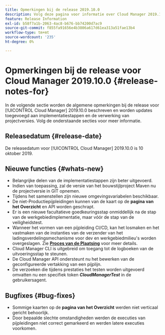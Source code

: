 ```yaml
---
title: Opmerkingen bij de release 2019.10.0
description: Volg deze pagina voor informatie over Cloud Manager 2019.10.0.
feature: Release Information
exl-id: b58f7a1b-2063-4ac8-b676-bb74200d7ac9
source-git-commit: f855fa91656e4b3806a617d61ea313a51fae13b4
workflow-type: tm+mt
source-wordcount: '235'
ht-degree: 0%

---
```


# Opmerkingen bij de release voor Cloud Manager 2019.10.0 {#release-notes-for}

In de volgende sectie worden de algemene opmerkingen bij de release voor [!UICONTROL Cloud Manager] 2019.10.0 beschreven en worden updates toegevoegd aan implementatiestappen en de verwerking van projectversies.
Volg de onderstaande secties voor meer informatie.

## Releasedatum {#release-date}

De releasedatum voor [!UICONTROL Cloud Manager] 2019.10.0 is 10 oktober 2019.

## Nieuwe functies {#whats-new}

* Belangrijke delen van de implementatiestappen zijn beter uitgevoerd.
* Indien van toepassing, zal de versie van het bouwstijlproject Maven nu de projectversie in GIT opnemen.
* Tijdens het samenstellen zijn nieuwe omgevingsvariabelen beschikbaar.
* De niet-Productiepijpleidingen kunnen van de kaart op de **pagina van het Overzicht** en API worden geschrapt.
* Er is een nieuwe facultatieve goedkeuringsstap onmiddellijk na de stap van de werkgebiedimplementatie, maar vóór de stap van de veiligheidstest.
* Wanneer het vormen van een pijpleiding CI/CD, kan het losmaken en het vastmaken van de instanties van de verzender van het ladingsverdelingsmechanisme voor dev en werkgebiedmilieu&#39;s worden overgeslagen.
Zie **[Proces van de Plaatsing](/help/using/code-deployment.md)** voor meer details.
* Cloud Manager CLI is uitgebreid om toegang tot de logboeken van de uitvoeringsstap te steunen.
* De Cloud Manager API ondersteunt nu het bewerken van de geconfigureerde vertakking van een pijplijn.
* De verzoeken die tijdens prestaties het testen worden uitgevoerd omvatten nu een specifiek token ***CloudManagerTest*** in de gebruikersagent.

## Bugfixes {#bug-fixes}

* Sommige kaarten op de **pagina van het Overzicht** werden niet verticaal gericht behoorlijk.
* Door bepaalde slechte omstandigheden werden de executies van pijpleidingen niet correct gemarkeerd en werden latere executies voorkomen.
